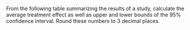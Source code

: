 From the following table summarizing the results of a study, calculate the average treatment effect as well as upper and lower bounds of the 95% confidence interval. Round these numbers to 3 decimal places.